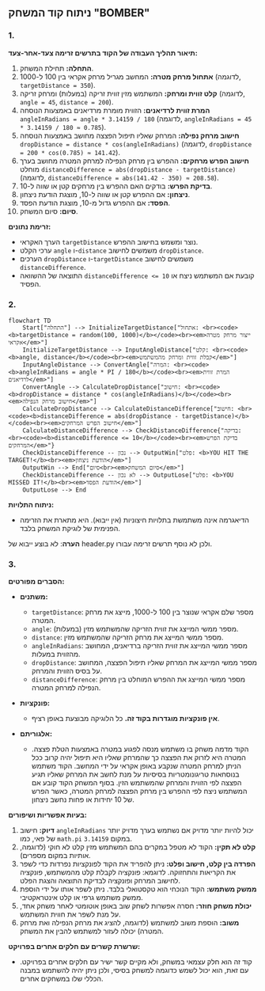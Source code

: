 ## ניתוח קוד המשחק "BOMBER"

### 1. <algorithm>

**תיאור תהליך העבודה של הקוד בתרשים זרימה צעד-אחר-צעד:**

1. **התחלה:** תחילת המשחק.
2. **אתחול מרחק מטרה:** המחשב מגריל מרחק אקראי בין 100 ל-1000 (לדוגמה, `targetDistance = 350`).
3. **קלט זווית ומרחק:** המשתמש מזין זווית זריקה (במעלות) ומרחק זריקה (לדוגמה, `angle = 45`, `distance = 200`).
4. **המרת זווית לרדיאנים:** הזווית מומרת מרדיאנים באמצעות הנוסחה `angleInRadians = angle * 3.14159 / 180` (לדוגמה, `angleInRadians = 45 * 3.14159 / 180 ≈ 0.785`).
5. **חישוב מרחק נפילה:** המרחק שאליו תיפול הפצצה מחושב באמצעות הנוסחה `dropDistance = distance * cos(angleInRadians)` (לדוגמה, `dropDistance = 200 * cos(0.785) ≈ 141.42`).
6. **חישוב הפרש מרחקים:** ההפרש בין מרחק הנפילה למרחק המטרה מחושב בערך מוחלט `distanceDifference = abs(dropDistance - targetDistance)` (לדוגמה, `distanceDifference = abs(141.42 - 350) ≈ 208.58`).
7. **בדיקת הפרש:** בודקים האם ההפרש בין מרחקים קטן או שווה ל-10.
8. **ניצחון:** אם ההפרש קטן או שווה ל-10, מוצגת הודעת ניצחון.
9. **הפסד:** אם ההפרש גדול מ-10, מוצגת הודעת הפסד.
10. **סיום:** סיום המשחק.

**זרימת נתונים:**
- הערך האקראי `targetDistance` נוצר ומשמש בחישוב ההפרש.
- ערכי הקלט `angle` ו-`distance` משמשים לחישוב `dropDistance`.
- הערכים `dropDistance` ו-`targetDistance` משמשים לחישוב `distanceDifference`.
- התוצאה של ההשוואה `distanceDifference <= 10` קובעת אם המשתמש ניצח או הפסיד.

### 2. <mermaid>

```mermaid
flowchart TD
    Start["התחלה"] --> InitializeTargetDistance["אתחול: <br><code><b>targetDistance = random(100, 1000)</b></code><br><em>ייצור מרחק מטרה אקראי</em>"]
    InitializeTargetDistance --> InputAngleDistance["קלט: <br><code><b>angle, distance</b></code><br><em>קבלת זווית ומרחק מהמשתמש</em>"]
    InputAngleDistance --> ConvertAngle["המרה: <br><code><b>angleInRadians = angle * PI / 180</b></code><br><em>המרת זווית לרדיאנים</em>"]
    ConvertAngle --> CalculateDropDistance["חישוב: <br><code><b>dropDistance = distance * cos(angleInRadians)</b></code><br><em>חישוב מרחק הנפילה</em>"]
    CalculateDropDistance --> CalculateDistanceDifference["חישוב: <br><code><b>distanceDifference = abs(dropDistance - targetDistance)</b></code><br><em>חישוב הפרש המרחקים</em>"]
    CalculateDistanceDifference --> CheckDistanceDifference{"בדיקה: <br><code><b>distanceDifference <= 10</b></code><br><em>בדיקת הפרש המרחקים</em>"}
    CheckDistanceDifference -- נכון --> OutputWin["פלט: <b>YOU HIT THE TARGET!</b><br><em>הודעת ניצחון</em>"]
    OutputWin --> End["סיום<br><em>סיום המשחק</em>"]
    CheckDistanceDifference -- לא נכון --> OutputLose["פלט: <b>YOU MISSED IT!</b><br><em>הודעת הפסד</em>"]
    OutputLose --> End
```

**ניתוח התלויות:**
- הדיאגרמה אינה משתמשת בתלויות חיצוניות (אין ייבוא). היא מתארת את הזרימה הפנימית של לוגיקת המשחק בלבד.

**הערה**: לא בוצע ייבוא של header.py ולכן לא נוסף תרשים זרימה עבורו.

### 3. <explanation>

**הסברים מפורטים:**

- **משתנים:**
    - `targetDistance`: מספר שלם אקראי שנוצר בין 100 ל-1000, מייצג את מרחק המטרה.
    - `angle`: מספר ממשי המייצג את זווית הזריקה שהמשתמש מזין (במעלות).
    - `distance`: מספר ממשי המייצג את מרחק הזריקה שהמשתמש מזין.
    - `angleInRadians`: מספר ממשי המייצג את זווית הזריקה ברדיאנים, המחושב מהזווית במעלות.
    - `dropDistance`: מספר ממשי המייצג את המרחק שאליו תיפול הפצצה, המחושב על בסיס הזווית והמרחק.
    - `distanceDifference`: מספר ממשי המייצג את ההפרש המוחלט בין מרחק הנפילה למרחק המטרה.

- **פונקציות:**
    - **אין פונקציות מוגדרות בקוד זה.** כל הלוגיקה מבוצעת באופן רציף.
  
- **אלגוריתם:**
    - הקוד מדמה משחק בו משתמש מנסה לפגוע במטרה באמצעות הטלת פצצה. המטרה היא לזרוק את הפצצה כך שהמרחק שאליו היא תיפול יהיה קרוב ככל הניתן למרחק המטרה שנקבע באופן אקראי על ידי המחשב. הקוד משתמש בנוסחאות טריגונומטריות בסיסיות על מנת לחשב את המרחק שאליו תגיע הפצצה לפי הזווית והמרחק שהמשתמש הזין. בסוף המשחק הקוד קובע אם המשתמש ניצח לפי ההפרש בין מרחק הפצצה למרחק המטרה, כאשר הפרש של 10 יחידות או פחות נחשב ניצחון.

**בעיות אפשריות ושיפורים:**
1. **דיוק:** חישוב `angleInRadians` יכול להיות יותר מדויק אם נשתמש בערך מדויק יותר של פאי, כמו `math.pi` במקום `3.14159`.
2. **קלט לא תקין:** הקוד לא מטפל במקרים בהם המשתמש מזין קלט לא חוקי (לדוגמה, אותיות במקום מספרים).
3. **הפרדה בין קלט, חישוב ופלט:** ניתן להפריד את הקוד לפונקציות נפרדות כדי לשפר את הקריאות והתחזוקה. לדוגמא: פונקציה לקבלת קלט מהמשתמש, פונקציה לחישוב המרחק ופונקציה לבדיקת התוצאה והצגת הפלט.
4. **ממשק משתמש:** הקוד הנוכחי הוא טקסטואלי בלבד. ניתן לשפר אותו על ידי הוספת ממשק משתמש גרפי או קלט אינטראקטיבי.
5. **יכולת משחק חוזר:** חסרה אפשרות לשחק שוב באופן אוטומטי לאחר משחק אחד, על מנת לשפר את חווית המשתמש.
6. **משוב:** הוספת משוב למשתמש (לדוגמה, להציג את מרחק הנפילה ואת מרחק המטרה) יכולה לעזור למשתמש להבין את המשחק.

**שרשרת קשרים עם חלקים אחרים בפרויקט:**
- קוד זה הוא חלק עצמאי במשחק, ולא מקיים קשר ישיר עם חלקים אחרים בפרויקט. עם זאת, הוא יכול לשמש כדוגמה למשחק בסיסי, ולכן ניתן יהיה להשתמש במבנה הכללי שלו במשחקים אחרים.